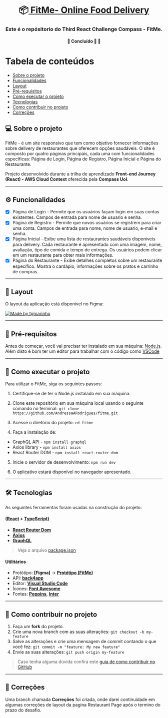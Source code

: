 <h1 align="center">
     📦<a href="#" alt="site do FitMe"> FitMe- Online Food Delivery </a>
</h1>

<h3 align="center">
     Este é o repósitorio do Third React Challenge Compass - FitMe.
</h3>

<h4 align="center">
	🚧  Concluído 🚀 🚧
</h4>

Tabela de conteúdos
=================
<!--ts-->
   * [Sobre o projeto](#-sobre-o-projeto)
   * [Funcionalidades](#-funcionalidades)
   * [Layout](#-layout)
   * [Pré-requisitos](#pré-requisitos)
   * [Como executar o projeto](#-como-executar-o-projeto)
   * [Tecnologias](#-tecnologias)
   * [Como contribuir no projeto](#-como-contribuir-no-projeto)
   * [Correções](#-correções)
<!--te-->


## 💻 Sobre o projeto

FitMe - é um site responsivo que tem como objetivo fornecer informações sobre delivery de restaurantes que oferecem opções saudáveis. O site é composto por quatro páginas principais, cada uma com funcionalidades específicas: Página de Login, Página de Registro, Página Inicial e Página do Restaurante.

Projeto desenvolvido durante a trilha de aprendizado **Front-end Journey (React) - AWS Cloud Context** oferecida pela **Compass Uol**.

---

## ⚙️ Funcionalidades

- [x] Página de Login - Permite que os usuários façam login em suas contas existentes. Campos de entrada para nome de usuario e senha. 
- [x] Página de Registro - Permite que novos usuários se registrem para criar uma conta. Campos de entrada para nome, nome de usuario, e-mail e senha.
- [x] Página Inicial - Exibe uma lista de restaurantes saudáveis disponíveis para delivery. Cada restaurante é apresentado com uma imagem, nome, avaliação, tipo de comida e tempo de entrega. Os usuários podem clicar em um restaurante para obter mais informações.
- [x] Página do Restaurante - Exibe detalhes completos sobre um restaurante específico. Mostra o cardápio, informações sobre os pratos e carrinho de compras.

---

## 🎨 Layout

O layout da aplicação está disponível no Figma:

<a href="https://www.figma.com/file/ZietNBdXT7ghq2xksDmipM/FitMe---Online-Food-Delivery-Website?type=design&node-id=127-190&mode=design&t=LMFDPmg2iQBUaiNZ-0">
  <img alt="Made by tgmarinho" src="https://img.shields.io/badge/Acessar%20Layout%20-Figma-%2304D361">
</a>

---

## 📝 Pré-requisitos

Antes de começar, você vai precisar ter instalado em sua máquina: [Node.js](https://nodejs.org/en/). 
Além disto é bom ter um editor para trabalhar com o código como [VSCode](https://code.visualstudio.com/)

---

## 🚀 Como executar o projeto

Para utilizar o FitMe, siga os seguintes passos:

1. Certifique-se de ter o Node.js instalado em sua máquina.

2. Clone este repositório em sua máquina local usando o seguinte comando no terminal: `git clone https://github.com/AndressaARodrigues/fitme.git`

3. Acesse o diretório do projeto: `cd fitme`

4. Faça a instalação de:
- GraphQL API - `npm install graphql`
- Axios library - `npm install axios`
- React Router DOM - `npm install react-router-dom`

5. Inicie o servidor de desenvolvimento: `npm run dev`

6. O aplicativo estará disponível no navegador apresentado.

---

## 🛠 Tecnologias

As seguintes ferramentas foram usadas na construção do projeto:

#### ([React](https://reactjs.org/)  +  [TypeScript](https://www.typescriptlang.org/))

-   **[React Router Dom](https://github.com/ReactTraining/react-router/tree/master/packages/react-router-dom)**
-   **[Axios](https://github.com/axios/axios)**
-   **[GraphQL](https://graphql.org/)**

> Veja o arquivo  [package.json](https://github.com/AndressaARodrigues/fitme/blob/main/package.json)


#### **Utilitários**

-   Protótipo:  **[Figma]**  →  **[Protótipo (FitMe)](https://www.figma.com/file/1SxgOMojOB2zYT0Mdk28lB/Ecoleta)**
-   API:  **[back4app](https://www.back4app.com/)** 
-   Editor:  **[Visual Studio Code](https://code.visualstudio.com/)**  
-   Ícones:  **[Font Awesome](https://fontawesome.com/)**
-   Fontes:  **[Poppins](https://fonts.google.com/specimen/Poppins?query=poppins)**, **[Inter](https://fonts.google.com/specimen/Inter?query=inter)**

---

## 💪 Como contribuir no projeto

1. Faça um **fork** do projeto.
2. Crie uma nova branch com as suas alterações: `git checkout -b my-feature`
3. Salve as alterações e crie uma mensagem de commit contando o que você fez: `git commit -m "feature: My new feature"`
4. Envie as suas alterações: `git push origin my-feature`
> Caso tenha alguma dúvida confira este [guia de como contribuir no GitHub](./CONTRIBUTING.md)

---

## 🚧 Correções
Uma branch chamada **Correções** foi criada, onde darei continuidade em algumas correções de layout da pagina Restaurant Page após o termino do prazo do desafio.
